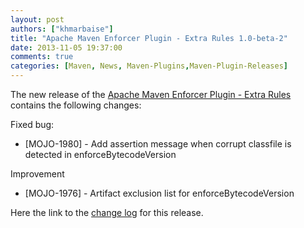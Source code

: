 ```yaml
---
layout: post
authors: ["khmarbaise"]
title: "Apache Maven Enforcer Plugin - Extra Rules 1.0-beta-2"
date: 2013-11-05 19:37:00
comments: true
categories: [Maven, News, Maven-Plugins,Maven-Plugin-Releases]
---
```

The new release of the [Apache Maven Enforcer Plugin - Extra Rules](http://mojo.codehaus.org/extra-enforcer-rules/)
contains the following changes:

Fixed bug:

 * [MOJO-1980] - Add assertion message when corrupt classfile is detected in enforceBytecodeVersion

Improvement

 * [MOJO-1976] - Artifact exclusion list for enforceBytecodeVersion

Here the link to the [change log](https://jira.codehaus.org/secure/ReleaseNote.jspa?projectId=11062&version=19563) for this release.
